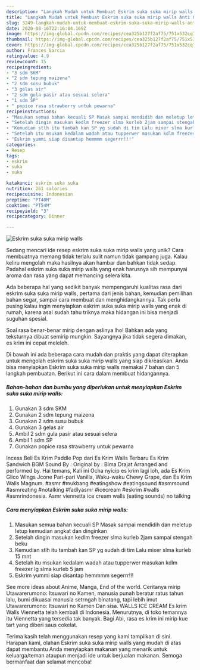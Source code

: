 ```yaml
---
description: "Langkah Mudah untuk Membuat Eskrim suka suka mirip walls Anti Gagal"
title: "Langkah Mudah untuk Membuat Eskrim suka suka mirip walls Anti Gagal"
slug: 3249-langkah-mudah-untuk-membuat-eskrim-suka-suka-mirip-walls-anti-gagal
date: 2020-08-16T22:16:04.169Z
image: https://img-global.cpcdn.com/recipes/cea325b127f2af75/751x532cq70/eskrim-suka-suka-mirip-walls-foto-resep-utama.jpg
thumbnail: https://img-global.cpcdn.com/recipes/cea325b127f2af75/751x532cq70/eskrim-suka-suka-mirip-walls-foto-resep-utama.jpg
cover: https://img-global.cpcdn.com/recipes/cea325b127f2af75/751x532cq70/eskrim-suka-suka-mirip-walls-foto-resep-utama.jpg
author: Frances Garcia
ratingvalue: 4.9
reviewcount: 15
recipeingredient:
- "3 sdm SKM"
- "2 sdm tepung maizena"
- "2 sdm susu bubuk"
- "3 gelas air"
- "2 sdm gula pasir atau sesuai selera"
- "1 sdm SP"
- " popice rasa strawberry untuk pewarna"
recipeinstructions:
- "Masukan semua bahan kecuali SP Masak sampai mendidih dan meletup letup kemudian angkat dan dinginkan"
- "Setelah dingin masukan kedlm freezer slma kurleb 2jam sampai stengah beku"
- "Kemudian stlh itu tambah kan SP yg sudah di tim Lalu mixer slma kurleb 15 mnt"
- "Setelah itu msukan kedalam wadah atau tupperwer masukan kdlm freezer lg slma kurleb 5 jam"
- "Eskrim yummi siap disantap hemmmm segerrr!!!"
categories:
- Resep
tags:
- eskrim
- suka
- suka

katakunci: eskrim suka suka 
nutrition: 261 calories
recipecuisine: Indonesian
preptime: "PT40M"
cooktime: "PT54M"
recipeyield: "3"
recipecategory: Dinner

---
```



![Eskrim suka suka mirip walls](https://img-global.cpcdn.com/recipes/cea325b127f2af75/751x532cq70/eskrim-suka-suka-mirip-walls-foto-resep-utama.jpg)

Sedang mencari ide resep eskrim suka suka mirip walls yang unik? Cara membuatnya memang tidak terlalu sulit namun tidak gampang juga. Kalau keliru mengolah maka hasilnya akan hambar dan bahkan tidak sedap. Padahal eskrim suka suka mirip walls yang enak harusnya sih mempunyai aroma dan rasa yang dapat memancing selera kita.

Ada beberapa hal yang sedikit banyak mempengaruhi kualitas rasa dari eskrim suka suka mirip walls, pertama dari jenis bahan, kemudian pemilihan bahan segar, sampai cara membuat dan menghidangkannya. Tak perlu pusing kalau ingin menyiapkan eskrim suka suka mirip walls yang enak di rumah, karena asal sudah tahu triknya maka hidangan ini bisa menjadi suguhan spesial.

Soal rasa benar-benar mirip dengan aslinya lho! Bahkan ada yang teksturnya dibuat semirip mungkin. Sayangnya jika tidak segera dimakan, es krim ini cepat meleleh.


Di bawah ini ada beberapa cara mudah dan praktis yang dapat diterapkan untuk mengolah eskrim suka suka mirip walls yang siap dikreasikan. Anda bisa menyiapkan Eskrim suka suka mirip walls memakai 7 bahan dan 5 langkah pembuatan. Berikut ini cara dalam membuat hidangannya.

<!--inarticleads1-->

##### Bahan-bahan dan bumbu yang diperlukan untuk menyiapkan Eskrim suka suka mirip walls:

1. Gunakan 3 sdm SKM
1. Gunakan 2 sdm tepung maizena
1. Gunakan 2 sdm susu bubuk
1. Gunakan 3 gelas air
1. Ambil 2 sdm gula pasir atau sesuai selera
1. Ambil 1 sdm SP
1. Gunakan  popice rasa strawberry untuk pewarna


Incess Beli Es Krim Paddle Pop dari Es Krim Walls Terbaru Es Krim Sandwich BGM Sound By : Original by : Bima Drajat Arranged and performed by. Hai temans, Kali ini Ocha nyicip es krim lagi loh, ada Es Krim Glico Wings Jcone Pari-pari Vanilla, Waku-waku Chewy Grape, dan Es Krim Walls Magnum. #asmr #mukbang #eatingshow #eatingsound #asmrsound #asmreating #notalking #fadlyasmr #icecream #eskrim #walls #asmrindonesia. Asmr viennetta ice cream walls (eating sounds) no talking 

<!--inarticleads2-->

##### Cara menyiapkan Eskrim suka suka mirip walls:

1. Masukan semua bahan kecuali SP Masak sampai mendidih dan meletup letup kemudian angkat dan dinginkan
1. Setelah dingin masukan kedlm freezer slma kurleb 2jam sampai stengah beku
1. Kemudian stlh itu tambah kan SP yg sudah di tim Lalu mixer slma kurleb 15 mnt
1. Setelah itu msukan kedalam wadah atau tupperwer masukan kdlm freezer lg slma kurleb 5 jam
1. Eskrim yummi siap disantap hemmmm segerrr!!!


See more ideas about Anime, Manga, End of the world. Ceritanya mirip Utawarerumono: Itsuwari no Kamen, manusia punah beratur ratus tahun lalu, bumi dikuasai manusia setrngah binatang, tapi lebih imut Utawarerumono: Itsuwari no Kamen Dan sisa. WALLS ICE CREAM Es krim Walls Viennetta telah kembali di Indonesia. Menurutnya, di toko temannya itu Viennetta yang tersedia tak banyak. Bagi Abi, rasa es krim ini mirip kue tart yang diberi saus cokelat. 

Terima kasih telah menggunakan resep yang kami tampilkan di sini. Harapan kami, olahan Eskrim suka suka mirip walls yang mudah di atas dapat membantu Anda menyiapkan makanan yang menarik untuk keluarga/teman ataupun menjadi ide untuk berjualan makanan. Semoga bermanfaat dan selamat mencoba!
